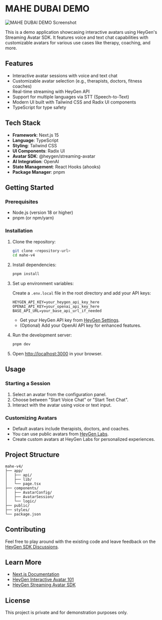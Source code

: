 # MAHE DUBAI DEMO

![MAHE DUBAI DEMO Screenshot](./public/demo.png)

This is a demo application showcasing interactive avatars using HeyGen's Streaming Avatar SDK. It features voice and text chat capabilities with customizable avatars for various use cases like therapy, coaching, and more.

## Features

- Interactive avatar sessions with voice and text chat
- Customizable avatar selection (e.g., therapists, doctors, fitness coaches)
- Real-time streaming with HeyGen API
- Support for multiple languages via STT (Speech-to-Text)
- Modern UI built with Tailwind CSS and Radix UI components
- TypeScript for type safety

## Tech Stack

- **Framework**: Next.js 15
- **Language**: TypeScript
- **Styling**: Tailwind CSS
- **UI Components**: Radix UI
- **Avatar SDK**: @heygen/streaming-avatar
- **AI Integration**: OpenAI
- **State Management**: React Hooks (ahooks)
- **Package Manager**: pnpm

## Getting Started

### Prerequisites

- Node.js (version 18 or higher)
- pnpm (or npm/yarn)

### Installation

1. Clone the repository:

   ```bash
   git clone <repository-url>
   cd mahe-v4
   ```

2. Install dependencies:

   ```bash
   pnpm install
   ```

3. Set up environment variables:

   Create a `.env.local` file in the root directory and add your API keys:

   ```env
   HEYGEN_API_KEY=your_heygen_api_key_here
   OPENAI_API_KEY=your_openai_api_key_here
   BASE_API_URL=your_base_api_url_if_needed
   ```

   - Get your HeyGen API key from [HeyGen Settings](https://app.heygen.com/settings?from=&nav=Subscriptions%20%26%20API).
   - (Optional) Add your OpenAI API key for enhanced features.

4. Run the development server:

   ```bash
   pnpm dev
   ```

5. Open [http://localhost:3000](http://localhost:3000) in your browser.

## Usage

### Starting a Session

1. Select an avatar from the configuration panel.
2. Choose between "Start Voice Chat" or "Start Text Chat".
3. Interact with the avatar using voice or text input.

### Customizing Avatars

- Default avatars include therapists, doctors, and coaches.
- You can use public avatars from [HeyGen Labs](https://labs.heygen.com/interactive-avatar).
- Create custom avatars at HeyGen Labs for personalized experiences.

## Project Structure

```text
mahe-v4/
├── app/
│   ├── api/
│   ├── lib/
│   └── page.tsx
├── components/
│   ├── AvatarConfig/
│   ├── AvatarSession/
│   └── logic/
├── public/
├── styles/
└── package.json
```

## Contributing

Feel free to play around with the existing code and leave feedback on the [HeyGen SDK Discussions](https://github.com/HeyGen-Official/StreamingAvatarSDK/discussions).

## Learn More

- [Next.js Documentation](https://nextjs.org/docs)
- [HeyGen Interactive Avatar 101](https://help.heygen.com/en/articles/9182113-interactive-avatar-101-your-ultimate-guide)
- [HeyGen Streaming Avatar SDK](https://github.com/HeyGen-Official/StreamingAvatarSDK)

## License

This project is private and for demonstration purposes only.

